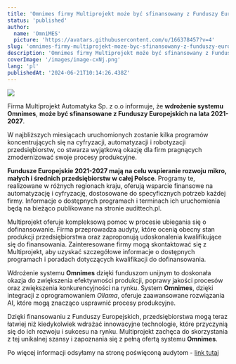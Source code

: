 ```yaml
---
title: 'Omnimes firmy Multiprojekt może być sfinansowany z Funduszy Europejskich na lata 2021-2027'
status: 'published'
author:
  name: 'OmniMES'
  picture: 'https://avatars.githubusercontent.com/u/166378457?v=4'
slug: 'omnimes-firmy-multiprojekt-moze-byc-sfinansowany-z-funduszy-europejskich-na-lata-2021-2027'
description: 'Omnimes firmy Multiprojekt może być sfinansowany z Funduszy Europejskich na lata 2021-2027'
coverImage: '/images/image-cxNj.png'
lang: 'pl'
publishedAt: '2024-06-21T10:14:26.438Z'
---
```


![](/images/image-cxNj.png)

Firma Multiprojekt Automatyka Sp. z o.o informuje, że **wdrożenie systemu Omnimes**, **może być sfinansowane z Funduszy Europejskich na lata 2021-2027**.

W najbliższych miesiącach uruchomionych zostanie kilka programów koncentrujących się na cyfryzacji, automatyzacji i robotyzacji przedsiębiorstw, co stwarza wyjątkową okazję dla firm pragnących zmodernizować swoje procesy produkcyjne.

**Fundusze Europejskie 2021-2027 mają na celu wspieranie rozwoju mikro, małych i średnich przedsiębiorstw w całej Polsce**. Programy te, realizowane w różnych regionach kraju, oferują wsparcie finansowe na automatyzację i cyfryzację, dostosowane do specyficznych potrzeb każdej firmy. Informacje o dostępnych programach i terminach ich uruchomienia będą na bieżąco publikowane na stronie audittech.pl.

Multiprojekt oferuje kompleksową pomoc w procesie ubiegania się o dofinansowanie. Firma przeprowadza audyty, które ocenią obecny stan produkcji przedsiębiorstwa oraz zaproponują udoskonalenia kwalifikujące się do finansowania. Zainteresowane firmy mogą skontaktować się z Multiprojekt, aby uzyskać szczegółowe informacje o dostępnych programach i poradach dotyczących kwalifikacji do dofinansowania.

Wdrożenie systemu **Omnimes** dzięki funduszom unijnym to doskonała okazja do zwiększenia efektywności produkcji, poprawy jakości procesów oraz zwiększenia konkurencyjności na rynku. System **Omnimes**, dzięki integracji z oprogramowaniem *Ollama*, oferuje zaawansowane rozwiązania AI, które mogą znacząco usprawnić procesy produkcyjne.

Dzięki finansowaniu z Funduszy Europejskich, przedsiębiorstwa mogą teraz łatwiej niż kiedykolwiek wdrażać innowacyjne technologie, które przyczynią się do ich rozwoju i sukcesu na rynku. Multiprojekt zachęca do skorzystania z tej unikalnej szansy i zapoznania się z pełną ofertą systemu **Omnimes**.

Po więcej informacji odsyłamy na stronę poświęconą audytom - [link tutaj](https://audittech.pl/)